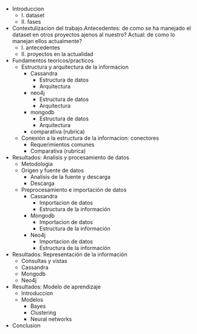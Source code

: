 
* Introduccion
  * I. dataset
  * II. fases
* Contextulizacion del trabajo.Antecedentes: de como se ha manejado el dataset en otros proyectos ajenos al nuestro? Actual: de como lo manejan ellos actualmente?
  * I. antecedentes
  * II. proyectos en la actualidad
* Fundamentos teoricos/practicos
  * Estructura y arquitectura de la informacion
    * Cassandra
      * Estructura de datos
      * Arquitectura
    * neo4j
      * Estructura de datos
      * Arquitectura
    * mongodb
      * Estructura de datos
      * Arquitectura
    * comparativa (rubrica)
  * Conexión a la estructura de la informacion: conectores
    * Requerimientos comunes
    * Comparativa (rubrica)
* Resultados: Analisis y procesamiento de datos
  * Metodologia
  * Origen y fuente de datos
    * Analisis de la fuente y descarga
    * Descarga
  * Preprocesamiento e importación de datos
    * Cassandra
      * Importacion de datos
      * Estructura de la información
    * Mongodb
      * Importacion de datos
      * Estructura de la información
    * Neo4j
      * Importacion de datos
      * Estructura de la información
 * Resultados: Representación de la información
   * Consultas y vistas
    * Cassandra
    * Mongodb
    * Neo4j
 * Resultados: Modelo de aprendizaje
   * Introduccion
   * Modelos
     * Bayes
     * Clustering
     * Neural networks
 * Conclusion
